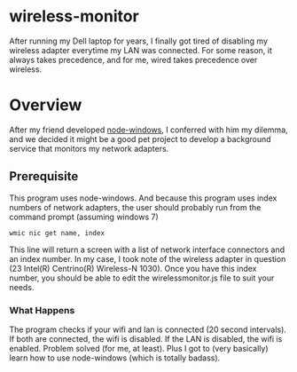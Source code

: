 # wireless-monitor
  After running my Dell laptop for years, I finally got tired of disabling my wireless adapter everytime my LAN was connected.  For some reason,
  it always takes precedence, and for me, wired takes precedence over wireless.
  
# Overview
  After my friend developed [node-windows](http://github.com/coreybutler/node-windows), I conferred with him my dilemma, and we decided it might be 
  a good pet project to develop a background service that monitors my network adapters.
  
## Prerequisite
  This program uses node-windows.  And because this program uses index numbers of network adapters, the user should probably run from the command prompt (assuming windows 7)
  
```
wmic nic get name, index
```

  This line will return a screen with a list of network interface connectors and an index number.  In my case, I took note of the wireless adapter
  in question (23     Intel(R) Centrino(R) Wireless-N 1030).  Once you have this index number, you should be able to edit the wirelessmonitor.js file
  to suit your needs.
  
### What Happens
  The program checks if your wifi and lan is connected (20 second intervals).  If both are connected, the wifi is disabled.  If the LAN is disabled, the 
  wifi is enabled.  Problem solved (for me, at least).  Plus I got to (very basically) learn how to use node-windows (which is totally badass).
